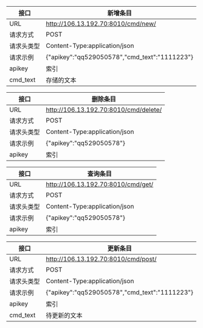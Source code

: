 
接口 | 新增条目
---|---
URL | http://106.13.192.70:8010/cmd/new/
请求方式 | POST
请求头类型 | Content-Type:application/json
请求示例 | {"apikey":"qq529050578","cmd_text":"1111223"}
apikey | 索引
cmd_text | 存储的文本

接口 | 删除条目
---|---
URL | http://106.13.192.70:8010/cmd/delete/
请求方式 | POST
请求头类型 | Content-Type:application/json
请求示例 | {"apikey":"qq529050578"}
apikey | 索引

接口 | 查询条目
---|---
URL | http://106.13.192.70:8010/cmd/get/
请求方式 | POST
请求头类型 | Content-Type:application/json
请求示例 | {"apikey":"qq529050578"}
apikey | 索引

接口 | 更新条目
---|---
URL | http://106.13.192.70:8010/cmd/post/
请求方式 | POST
请求头类型 | Content-Type:application/json
请求示例 |  {"apikey":"qq529050578","cmd_text":"1111223"}
apikey | 索引
cmd_text | 待更新的文本